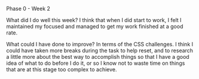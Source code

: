 Phase 0 - Week 2

What did I do well this week?
I think that when I did start to work, I felt I maintained my focused and managed to get my work finished at a good rate.

What could I have done to improve?
In terms of the CSS challenges.  I think I could have taken more breaks during the task to help reset, and to research a little more about the best way to accomplish things so that I have a good idea of what to do before I do it, or so I know not to waste time on things that are at this stage too complex to achieve.
